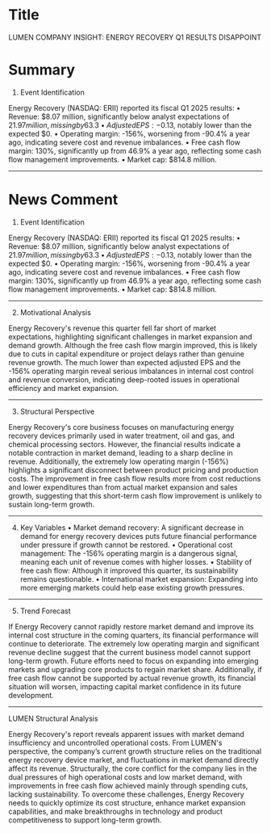 # Title
LUMEN COMPANY INSIGHT: ENERGY RECOVERY Q1 RESULTS DISAPPOINT

# Summary
1. Event Identification

Energy Recovery (NASDAQ: ERII) reported its fiscal Q1 2025 results:
   • Revenue: $8.07 million, significantly below analyst expectations of $21.97 million, missing by 63.3%, and down 33.3% year-over-year.
   • Adjusted EPS: -$0.13, notably lower than the expected $0.
   • Operating margin: -156%, worsening from -90.4% a year ago, indicating severe cost and revenue imbalances.
   • Free cash flow margin: 130%, significantly up from 46.9% a year ago, reflecting some cash flow management improvements.
   • Market cap: $814.8 million.

---

# News Comment
1. Event Identification

Energy Recovery (NASDAQ: ERII) reported its fiscal Q1 2025 results:
   • Revenue: $8.07 million, significantly below analyst expectations of $21.97 million, missing by 63.3%, and down 33.3% year-over-year.
   • Adjusted EPS: -$0.13, notably lower than the expected $0.
   • Operating margin: -156%, worsening from -90.4% a year ago, indicating severe cost and revenue imbalances.
   • Free cash flow margin: 130%, significantly up from 46.9% a year ago, reflecting some cash flow management improvements.
   • Market cap: $814.8 million.

---

2. Motivational Analysis

Energy Recovery's revenue this quarter fell far short of market expectations, highlighting significant challenges in market expansion and demand growth. Although the free cash flow margin improved, this is likely due to cuts in capital expenditure or project delays rather than genuine revenue growth. The much lower than expected adjusted EPS and the -156% operating margin reveal serious imbalances in internal cost control and revenue conversion, indicating deep-rooted issues in operational efficiency and market expansion.

---

3. Structural Perspective

Energy Recovery's core business focuses on manufacturing energy recovery devices primarily used in water treatment, oil and gas, and chemical processing sectors. However, the financial results indicate a notable contraction in market demand, leading to a sharp decline in revenue. Additionally, the extremely low operating margin (-156%) highlights a significant disconnect between product pricing and production costs. The improvement in free cash flow results more from cost reductions and lower expenditures than from actual market expansion and sales growth, suggesting that this short-term cash flow improvement is unlikely to sustain long-term growth.

---

4. Key Variables
   • Market demand recovery: A significant decrease in demand for energy recovery devices puts future financial performance under pressure if growth cannot be restored.
   • Operational cost management: The -156% operating margin is a dangerous signal, meaning each unit of revenue comes with higher losses.
   • Stability of free cash flow: Although it improved this quarter, its sustainability remains questionable.
   • International market expansion: Expanding into more emerging markets could help ease existing growth pressures.

---

5. Trend Forecast

If Energy Recovery cannot rapidly restore market demand and improve its internal cost structure in the coming quarters, its financial performance will continue to deteriorate. The extremely low operating margin and significant revenue decline suggest that the current business model cannot support long-term growth. Future efforts need to focus on expanding into emerging markets and upgrading core products to regain market share. Additionally, if free cash flow cannot be supported by actual revenue growth, its financial situation will worsen, impacting capital market confidence in its future development.

---

LUMEN Structural Analysis

Energy Recovery's report reveals apparent issues with market demand insufficiency and uncontrolled operational costs. From LUMEN's perspective, the company’s current growth structure relies on the traditional energy recovery device market, and fluctuations in market demand directly affect its revenue. Structurally, the core conflict for the company lies in the dual pressures of high operational costs and low market demand, with improvements in free cash flow achieved mainly through spending cuts, lacking sustainability. To overcome these challenges, Energy Recovery needs to quickly optimize its cost structure, enhance market expansion capabilities, and make breakthroughs in technology and product competitiveness to support long-term growth.
